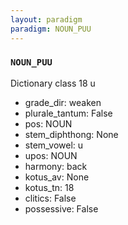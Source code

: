 ```yaml
---
layout: paradigm
paradigm: NOUN_PUU
---
```

### ` NOUN_PUU `

Dictionary class 18 u
* grade_dir: weaken
* plurale_tantum: False
* pos: NOUN
* stem_diphthong: None
* stem_vowel: u
* upos: NOUN
* harmony: back
* kotus_av: None
* kotus_tn: 18
* clitics: False
* possessive: False
